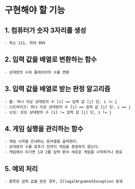 # 구현해야 할 기능


## 1. 컴퓨터가 숫자 3자리를 생성
    - 최소 111, 최대 999

## 2. 입력 값을 배열로 변환하는 함수
    - 상대방의 수와 플레이어의 수를 변환

## 3. 입력 값을 배열로 받는 판정 알고리즘
    - 볼: 하나 이상 상대방의 수 [i] == 입력 값 [j] 단, i != j
    - 스트라이크: 하나 이상 상대방의 수 [i] == 입력 값 [j] 단, i == j
    - 낫싱: 모든 상대방의 수 [i] != 입력 값 [j] 단, i != j

## 4. 게임 실행을 관리하는 함수
    - 게임 시작을 안내하는 문자열을 출력한다.
    - 상대방의 수를 맞추기 전까지 게임을 종료하지 않는다.
    - 게임에서 이기면 1과 2를 입력 받아 새로운 게임을 시작하거나 종료 

## 5. 예외 처리
    - 잘못된 입력 값을 받은 경우, IllegalArgumnetException 발생
